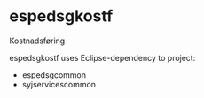 # espedsgkostf
Kostnadsføring

espedsgkostf uses Eclipse-dependency to project:
* espedsgcommon
* syjservicescommon
